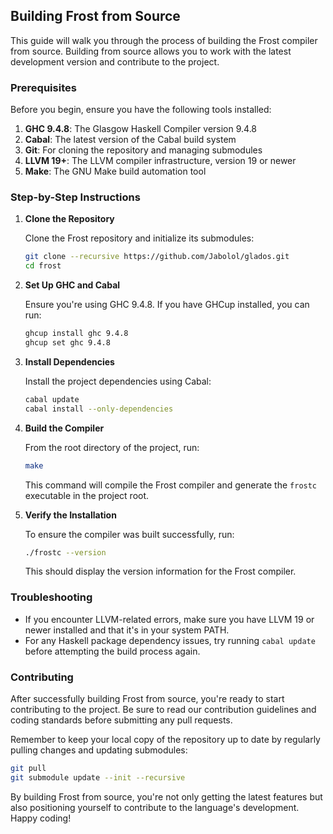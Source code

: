 ## Building Frost from Source

This guide will walk you through the process of building the Frost compiler from
source. Building from source allows you to work with the latest development
version and contribute to the project.

### Prerequisites

Before you begin, ensure you have the following tools installed:

1. **GHC 9.4.8**: The Glasgow Haskell Compiler version 9.4.8
2. **Cabal**: The latest version of the Cabal build system
3. **Git**: For cloning the repository and managing submodules
4. **LLVM 19+**: The LLVM compiler infrastructure, version 19 or newer
5. **Make**: The GNU Make build automation tool

### Step-by-Step Instructions

1. **Clone the Repository**

   Clone the Frost repository and initialize its submodules:

   ```bash
   git clone --recursive https://github.com/Jabolol/glados.git
   cd frost
   ```

2. **Set Up GHC and Cabal**

   Ensure you're using GHC 9.4.8. If you have GHCup installed, you can run:

   ```bash
   ghcup install ghc 9.4.8
   ghcup set ghc 9.4.8
   ```

3. **Install Dependencies**

   Install the project dependencies using Cabal:

   ```bash
   cabal update
   cabal install --only-dependencies
   ```

4. **Build the Compiler**

   From the root directory of the project, run:

   ```bash
   make
   ```

   This command will compile the Frost compiler and generate the `frostc`
   executable in the project root.

5. **Verify the Installation**

   To ensure the compiler was built successfully, run:

   ```bash
   ./frostc --version
   ```

   This should display the version information for the Frost compiler.

### Troubleshooting

- If you encounter LLVM-related errors, make sure you have LLVM 19 or newer
  installed and that it's in your system PATH.
- For any Haskell package dependency issues, try running `cabal update` before
  attempting the build process again.

### Contributing

After successfully building Frost from source, you're ready to start
contributing to the project. Be sure to read our contribution guidelines and
coding standards before submitting any pull requests.

Remember to keep your local copy of the repository up to date by regularly
pulling changes and updating submodules:

```bash
git pull
git submodule update --init --recursive
```

By building Frost from source, you're not only getting the latest features but
also positioning yourself to contribute to the language's development. Happy
coding!
